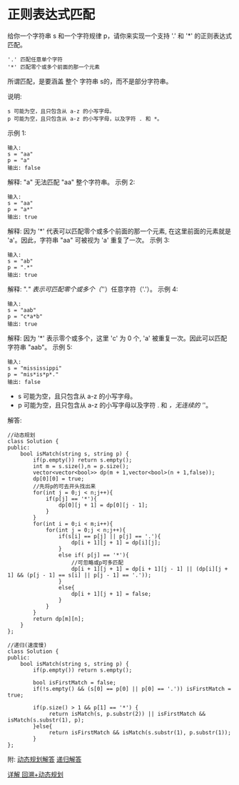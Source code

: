 #  正则表达式匹配

给你一个字符串 s 和一个字符规律 p，请你来实现一个支持 '.' 和 '*' 的正则表达式匹配。
```
'.' 匹配任意单个字符
'*' 匹配零个或多个前面的那一个元素
```
所谓匹配，是要涵盖 整个 字符串 s的，而不是部分字符串。

说明:
```
s 可能为空，且只包含从 a-z 的小写字母。
p 可能为空，且只包含从 a-z 的小写字母，以及字符 . 和 *。
```
示例 1:
```
输入:
s = "aa"
p = "a"
输出: false
```
解释: "a" 无法匹配 "aa" 整个字符串。
示例 2:
```
输入:
s = "aa"
p = "a*"
输出: true
```
解释: 因为 '*' 代表可以匹配零个或多个前面的那一个元素, 在这里前面的元素就是 'a'。因此，字符串 "aa" 可被视为 'a' 重复了一次。
示例 3:
```
输入:
s = "ab"
p = ".*"
输出: true
```
解释: ".*" 表示可匹配零个或多个（'*'）任意字符（'.'）。
示例 4:
```
输入:
s = "aab"
p = "c*a*b"
输出: true
```
解释: 因为 '*' 表示零个或多个，这里 'c' 为 0 个, 'a' 被重复一次。因此可以匹配字符串 "aab"。
示例 5:
```
输入:
s = "mississippi"
p = "mis*is*p*."
输出: false
```

* s 可能为空，且只包含从 a-z 的小写字母。
* p 可能为空，且只包含从 a-z 的小写字母以及字符 . 和 *，无连续的 '*'。

解答:
```
//动态规划
class Solution {
public:
    bool isMatch(string s, string p) {
        if(p.empty()) return s.empty();
        int m = s.size(),n = p.size();
        vector<vector<bool>> dp(m + 1,vector<bool>(n + 1,false));
        dp[0][0] = true;
        //先将p的可去开头找出来
        for(int j = 0;j < n;j++){
            if(p[j] == '*'){
                dp[0][j + 1] = dp[0][j - 1];
            }
        }
        for(int i = 0;i < m;i++){
            for(int j = 0;j < n;j++){
                if(s[i] == p[j] || p[j] == '.'){
                    dp[i + 1][j + 1] = dp[i][j];
                }
                else if( p[j] == '*'){
                    //可忽略或p可多匹配
                    dp[i + 1][j + 1] = dp[i + 1][j - 1] || (dp[i][j + 1] && (p[j - 1] == s[i] || p[j - 1] == '.'));
                }
                else{
                    dp[i + 1][j + 1] = false;
                }
            }
        }
        return dp[m][n];
    }
};

//递归(速度慢)
class Solution {
public:
    bool isMatch(string s, string p) {
        if(p.empty()) return s.empty();

        bool isFirstMatch = false;
        if(!s.empty() && (s[0] == p[0] || p[0] == '.')) isFirstMatch = true;

        if(p.size() > 1 && p[1] == '*') {
             return isMatch(s, p.substr(2)) || isFirstMatch && isMatch(s.substr(1), p);
        }else{
             return isFirstMatch && isMatch(s.substr(1), p.substr(1));
        }
};

```











附:
[动态规划解答](https://leetcode-cn.com/problems/regular-expression-matching/solution/dong-tai-gui-hua-de-li-jie-by-heifansy/)
[递归解答](https://leetcode-cn.com/problems/regular-expression-matching/solution/di-gui-dong-tai-gui-hua-by-joy-teng/)

[详解 回溯+动态规划](https://leetcode-cn.com/problems/zheng-ze-biao-da-shi-pi-pei-lcof/solution/hui-su-dong-tai-gui-hua-by-ml-zimingmeng/)
